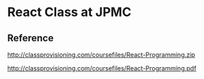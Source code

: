 # React Class at JPMC

## Reference
http://classprovisioning.com/coursefiles/React-Programming.zip

http://classprovisioning.com/coursefiles/React-Programming.pdf

